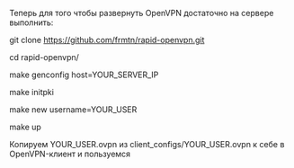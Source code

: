 Теперь для того чтобы развернуть OpenVPN достаточно на сервере выполнить:

git clone https://github.com/frmtn/rapid-openvpn.git

cd rapid-openvpn/

make genconfig host=YOUR_SERVER_IP

make initpki

make new username=YOUR_USER

make up

Копируем YOUR_USER.ovpn из client_configs/YOUR_USER.ovpn к себе в OpenVPN-клиент и пользуемся
